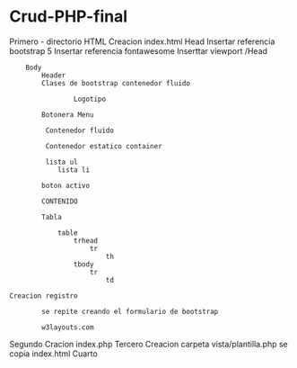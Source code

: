 # Crud-PHP-final

Primero - directorio HTML
    Creacion index.html
        Head
        Insertar referencia bootstrap 5 
        Insertar referencia fontawesome
        Inserttar viewport
        /Head

        Body
            Header
            Clases de bootstrap contenedor fluido

                    Logotipo 
            
            Botonera Menu

             Contenedor fluido      

             Contenedor estatico container

             lista ul 
                lista li

            boton activo

            CONTENIDO

            Tabla

                table
                    trhead 
                        tr
                            th
                    tbody
                        tr
                            td

    Creacion registro

            se repite creando el formulario de bootstrap

            w3layouts.com
Segundo Cracion index.php
Tercero Creacion carpeta vista/plantilla.php
        se copia index.html
Cuarto






